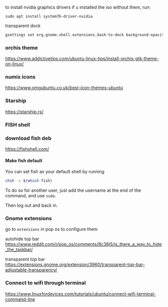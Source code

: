 to install nvidia graphics drivers if u installed the iso without them, run: 
```
sudo apt install system76-driver-nvidia
```





transparent dock 
```bash
gsettings set org.gnome.shell.extensions.dash-to-dock background-opacity 0.2

```


### orchis theme
https://www.addictivetips.com/ubuntu-linux-tips/install-orchis-gtk-theme-on-linux/

### numix icons
https://www.omgubuntu.co.uk/best-icon-themes-ubuntu

### Starship
https://starship.rs/


### FISH shell

### download fish deb
https://fishshell.com/
#### Make fish default
You can set fish as your default shell by running

```bash
chsh -s $(which fish)
```

To do so for another user, just add the username at the end of the command, and use `sudo`.

Then log out and back in.



### Gnome extensions
go to `extensions` in pop os to configure them


autohide top bar
https://www.reddit.com/r/pop_os/comments/8c38j5/is_there_a_way_to_hide_the_taskbar/



transparent top bar
https://extensions.gnome.org/extension/3960/transparent-top-bar-adjustable-transparency/




### Connect to wifi through terminal
https://www.linuxfordevices.com/tutorials/ubuntu/connect-wifi-terminal-command-line

